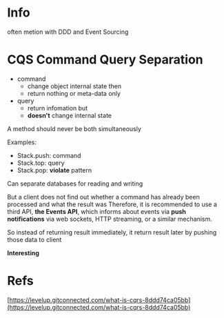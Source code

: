 # Info

often metion with DDD and Event Sourcing

# CQS Command Query Separation

- command
  - change object internal state then
  - return nothing or meta-data only
- query
  - return infomation but
  - **doesn't** change internal state

A method should never be both simultaneously

Examples:

- Stack.push: command
- Stack.top: query
- Stack.pop: **violate** pattern

Can separate databases for reading and writing

But a client does not find out whether a command has already been processed and what the result was
Therefore, it is recommended to use a third API, **the Events API**, which informs about events via **push notifications** via web sockets, HTTP streaming, or a similar mechanism.

So instead of returning result immediately, it return result later by pushing those data to client

**Interesting**

# Refs

[https://levelup.gitconnected.com/what-is-cqrs-8ddd74ca05bb](https://levelup.gitconnected.com/what-is-cqrs-8ddd74ca05bb)